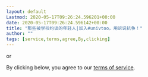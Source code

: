 ```yaml
---
layout: default
Lastmod: 2020-05-17T09:26:24.596201+00:00
date: 2020-05-17T09:26:24.596142+00:00
title: "那些被学校约谈的年轻人|加入#univtoo，用诉说抗争！"
author: ""
tags: [service,terms,agree,By,clicking]
---
```


or

By clicking below, you agree to our [terms of service](https://hackmd.io/s/terms).


